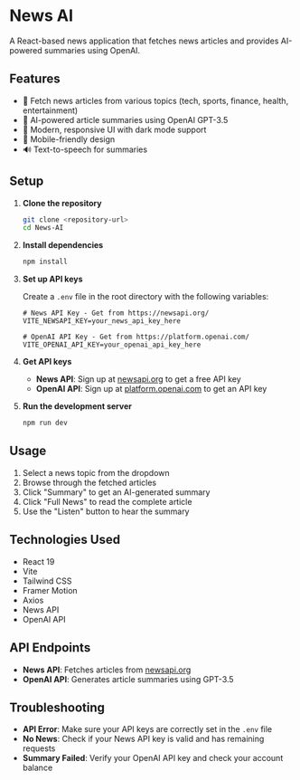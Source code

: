 # News AI

A React-based news application that fetches news articles and provides AI-powered summaries using OpenAI.

## Features

- 📰 Fetch news articles from various topics (tech, sports, finance, health, entertainment)
- 🤖 AI-powered article summaries using OpenAI GPT-3.5
- 🎨 Modern, responsive UI with dark mode support
- 📱 Mobile-friendly design
- 🔊 Text-to-speech for summaries

## Setup

1. **Clone the repository**
   ```bash
   git clone <repository-url>
   cd News-AI
   ```

2. **Install dependencies**
   ```bash
   npm install
   ```

3. **Set up API keys**
   
   Create a `.env` file in the root directory with the following variables:
   
   ```env
   # News API Key - Get from https://newsapi.org/
   VITE_NEWSAPI_KEY=your_news_api_key_here
   
   # OpenAI API Key - Get from https://platform.openai.com/
   VITE_OPENAI_API_KEY=your_openai_api_key_here
   ```

4. **Get API keys**
   - **News API**: Sign up at [newsapi.org](https://newsapi.org/) to get a free API key
   - **OpenAI API**: Sign up at [platform.openai.com](https://platform.openai.com/) to get an API key

5. **Run the development server**
   ```bash
   npm run dev
   ```

## Usage

1. Select a news topic from the dropdown
2. Browse through the fetched articles
3. Click "Summary" to get an AI-generated summary
4. Click "Full News" to read the complete article
5. Use the "Listen" button to hear the summary

## Technologies Used

- React 19
- Vite
- Tailwind CSS
- Framer Motion
- Axios
- News API
- OpenAI API

## API Endpoints

- **News API**: Fetches articles from [newsapi.org](https://newsapi.org/)
- **OpenAI API**: Generates article summaries using GPT-3.5

## Troubleshooting

- **API Error**: Make sure your API keys are correctly set in the `.env` file
- **No News**: Check if your News API key is valid and has remaining requests
- **Summary Failed**: Verify your OpenAI API key and check your account balance